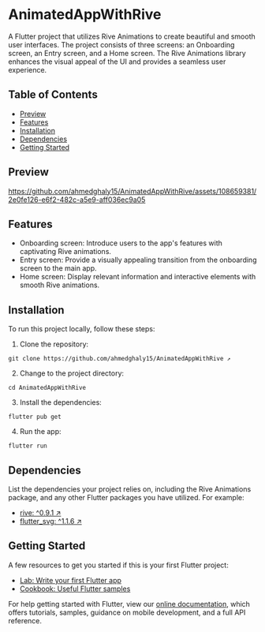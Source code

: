 # AnimatedAppWithRive

A Flutter project that utilizes Rive Animations to create beautiful and smooth user interfaces. The project consists of three screens: an Onboarding screen, an Entry screen, and a Home screen. The Rive Animations library enhances the visual appeal of the UI and provides a seamless user experience.

## Table of Contents

- [Preview](#preview)
- [Features](#features)
- [Installation](#installation)
- [Dependencies](#dependencies)
- [Getting Started](#getting-started)

## Preview

https://github.com/ahmedghaly15/AnimatedAppWithRive/assets/108659381/2e0fe126-e6f2-482c-a5e9-aff036ec9a05

## Features

- Onboarding screen: Introduce users to the app's features with captivating Rive animations.
- Entry screen: Provide a visually appealing transition from the onboarding screen to the main app.
- Home screen: Display relevant information and interactive elements with smooth Rive animations.

## Installation

To run this project locally, follow these steps:

1. Clone the repository:

```
git clone https://github.com/ahmedghaly15/AnimatedAppWithRive ↗

```

2. Change to the project directory:

```
cd AnimatedAppWithRive

```

3. Install the dependencies:

```
flutter pub get

```

4. Run the app:

```
flutter run

```

## Dependencies

List the dependencies your project relies on, including the Rive Animations package, and any other Flutter packages you have utilized. For example:

- [rive: ^0.9.1 ↗](https://pub.dev/packages/rive)
- [flutter_svg: ^1.1.6 ↗](https://pub.dev/packages/flutter_svg)

## Getting Started

A few resources to get you started if this is your first Flutter project:

- [Lab: Write your first Flutter app](https://flutter.dev/docs/get-started/codelab)
- [Cookbook: Useful Flutter samples](https://flutter.dev/docs/cookbook)

For help getting started with Flutter, view our
[online documentation](https://flutter.dev/docs), which offers tutorials,
samples, guidance on mobile development, and a full API reference.
